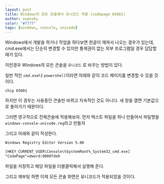 ```yaml
---
layout: post
title: Windows의 모든 콘솔에서 유니코드 적용 (codepage 65001)
author: xuansky
color: "#7777"
tags: [windows, console, unicode]
---
```


Windows에서 개발을 하거나 작업을 하다보면 한글이 깨져서 나오는 경우가 있는데, cmd.exe에서는 단순히 변경할 수 있지만 통제권이 없는 외부 프로그램일 경우 답답할 때가 있다.

이런경우 Windows의 모든 콘솔을 `유니코드` 로 바꾸는 방법이 있다.

일반 적인 `cmd.exe`나 `powershell`이라면
아래와 같이 코드 페이지를 변경할 수 있을 것이다.

```
chcp 65001
```

하지만 이 경우는 사용중인 콘솔만 바뀌고 지속적인 것도 아니다. 새 창을 열면 기본값으로 돌아가기 때문이다.

그러면 영구적으로 전체콘솔에 적용해보자.
먼저 텍스트 파일을 하나 만들어서 파일명을 `windows-console-unicode.reg`라고 만들자

그리고 아래와 같이 작성한다.

```txt
Windows Registry Editor Version 5.00

[HKEY_CURRENT_USER\Console\%SystemRoot%_System32_cmd.exe]
"CodePage"=dword:0000fde9
```

파일을 저장하고 해당 파일을 더블클릭해서 실행해 준다.

그리고 재부팅 하면 이제 모든 콘솔 화면은 유니코드가 적용되었을 것이다.
